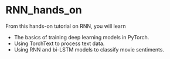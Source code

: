 # RNN_hands_on

From this hands-on tutorial on RNN, you will learn

- The basics of training deep learning models in PyTorch.
- Using TorchText to process text data.
- Using RNN and bi-LSTM models to classify movie sentiments.
